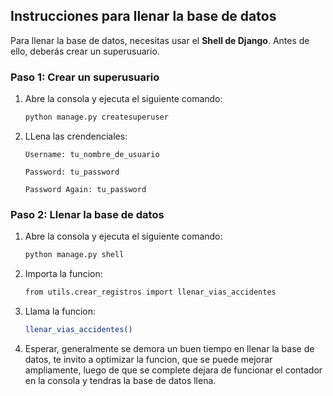 ## Instrucciones para llenar la base de datos

Para llenar la base de datos, necesitas usar el **Shell de Django**. Antes de ello, deberás crear un superusuario.

### Paso 1: Crear un superusuario

1. Abre la consola y ejecuta el siguiente comando:

   ```bash
   python manage.py createsuperuser
   ```

2. LLena las crendenciales:

   ```
   Username: tu_nombre_de_usuario
   ```

   ```
   Password: tu_password
   ```

   ```
   Password Again: tu_password
   ```

### Paso 2: Llenar la base de datos

1. Abre la consola y ejecuta el siguiente comando:

   ```bash
   python manage.py shell
   ```

2. Importa la funcion:

   ```bash
   from utils.crear_registros import llenar_vias_accidentes
   ```

3. Llama la funcion:

   ```bash
   llenar_vias_accidentes()
   ```

4. Esperar, generalmente se demora un buen tiempo en llenar la base de datos, te invito a optimizar la funcion, que se puede mejorar ampliamente, luego de que se complete dejara de funcionar el contador en la consola y tendras la base de datos llena.